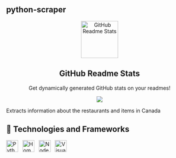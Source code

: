 ## python-scraper
<p align="center">
 <img width="100px" src="https://res.cloudinary.com/anuraghazra/image/upload/v1594908242/logo_ccswme.svg" align="center" alt="GitHub Readme Stats" />
 <h2 align="center">GitHub Readme Stats</h2>
 <p align="center">Get dynamically generated GitHub stats on your readmes!</p>
</p>
<p align="center">
  <img src="https://img.shields.io/badge/Supported%20by-VS%20Code%20Power%20User%20%E2%86%92-gray.svg?colorA=655BE1&colorB=4F44D6&style=for-the-badge"/>
</p>

Extracts information about the restaurants and items in Canada

## 🌱 Technologies and Frameworks
<p>
    <!-- Python -->
    <img src="https://img.shields.io/badge/Python-3776ab?flat=plastic&logo=python&logoColor=white" height="32" alt="Python" />
    &nbsp;
    <!-- Homebrew -->
    <img src="https://img.shields.io/badge/Homebrew-fbb040?flat=plastic&logo=homebrew&logoColor=black" height="32" alt="Homebrew" />
    &nbsp;
    <!-- Node.js -->
    <img src="https://img.shields.io/badge/Node.js-339933?flat=plastic&logo=nodedotjs&logoColor=white" height="32" alt="Node.js" />
    &nbsp;
    <!-- Visual Studio Code -->
    <img src="https://img.shields.io/badge/Visual%20Studio%20Code-007acc?flat=plastic&logo=visual%20studio%20code&logoColor=white" height="32" alt="Visual Studio Code" />
    &nbsp;
</p>
